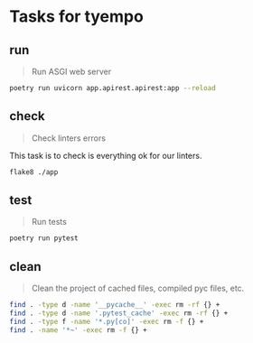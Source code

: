 # Tasks for tyempo

## run

> Run ASGI web server

~~~sh
poetry run uvicorn app.apirest.apirest:app --reload
~~~

## check

> Check linters errors

This task is to check is everything ok for our linters.

~~~sh
flake8 ./app
~~~

## test

> Run tests

~~~sh
poetry run pytest
~~~

## clean

> Clean the project of cached files, compiled pyc files, etc.

~~~sh
find . -type d -name '__pycache__' -exec rm -rf {} +
find . -type d -name '.pytest_cache' -exec rm -rf {} +
find . -type f -name '*.py[co]' -exec rm -f {} +
find . -name '*~' -exec rm -f {} +
~~~
